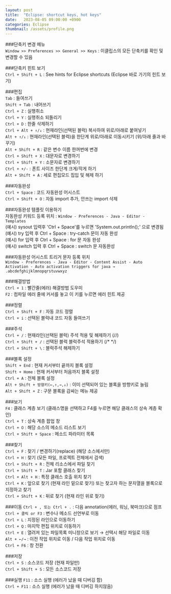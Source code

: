 ```yaml
---
layout: post
title:  "Eclipse: shortcut keys, hot keys"
date:   2023-08-05 09:00:00 +0900
categories: Eclipse
thumbnail: /assets/profile.png
---
```


###단축키 변경 메뉴   
`Window >> Preferences >> General >> Keys` : 이클립스의 모든 단축키를 확인 및 변경할 수 있음    
   
###단축키 힌트 보기   
`Ctrl + Shift + L` : See hints for Eclipse shortcuts (Eclipse 바로 가기의 힌트 보기)   
   
###편집   
`Tab` : 들여쓰기   
`Shift + Tab` : 내어쓰기   
`Ctrl + Z` : 실행취소   
`Ctrl + Y` : 실행취소 되돌리기   
`Ctrl + D` : 한줄 삭제하기   
`Ctrl + Alt + ↑/↓` : 현재라인(선택된 블럭) 복사하여 위로/아래로 붙여넣기   
`Alt + ↑/↓` : 현재라인(선택된 블럭)을 한단계 위로/아래로 이동시키기 (위/아래 줄과 바꾸기)   
`Alt + Shift + R` : 같은 변수 이름 한꺼번에 변경   
`Ctrl + Shift + X` : 대문자로 변경하기   
`Ctrl + Shift + Y` : 소문자로 변경하기   
`Ctrl + +/-` : 폰트 사이즈 한단계 크게/작게 하기   
`Alt + Shift + A` : 세로 편집모드 집입 및 해제 하기   
   
###자동완성   
`Ctrl + Space` : 코드 자동완성 어시스트   
`Ctrl + Shift + O` : 자동 import 추가, 안쓰는 import 삭제   
   
###자동완성 템플릿 이용하기   
자동완성 키워드 등록 위치 : `Window - Preferences - Java - Editor - Templates`   
(예시) sysout 입력후 'Ctrl + Space'를 누르면 'System.out.println();' 으로 변경됨   
(예시) try 입력 후 Ctrl + Space : try-catch 문이 자동 완성   
(예시) for 입력 후 Ctrl + Space : for 문 자동 완성   
(예시) switch 입력 후 Ctrl + Space : switch 문 자동완성   
   
###자동완성 어시스트 트리거 문자 등록 위치   
`Window - Preferences - Java - Editor - Content Assist - Auto Activation - Auto activation triggers for java → .abcdefghijklmnopqrstuvwxyz`   

###해결방법   
`Ctrl + 1` : 빨간줄(에러) 해결방법 도우미  
`F2` : 컴파일 에러 줄에 커서를 놓고 이 키를 누르면 에러 힌트 제공   
   
###정렬   
`Ctrl + Shift + F` : 자동 코드 정렬   
`Ctrl + i` : 선택된 블럭내 코드 자동 들여쓰기   
   
###주석   
`Ctrl + /` : 현재라인(선택된 블럭) 주석 적용 및 해제하기 (//)   
`Ctrl + Shift + /` : 선택된 블럭 블럭주석 적용하기 (/* */)   
`Ctrl + Shift + \` : 블럭주석 해제하기   

###블록 설정   
`Shift + End` : 현재 커서부터 끝까지 블록 설정   
`Shift + Home` : 현재 커서부터 처음까지 블록 설정   
`Ctrl + A` : 전체 블록 설정   
`Alt + Shift + 방향키(←,↑,→,↓)` : 이미 선택되어 있는 블록을 방향키로 늘림   
`Alt + Shift + Z` : 구문 블록을 감싸는 메뉴 제공   
   
###보기   
`F4` : 클래스 계층 보기 (클래스명을 선택하고 F4를 누르면 해당 클래스의 상속 계층 확인)   
`Ctrl + T` : 상속 계층 팝업 창   
`Ctrl + O` : 해당 소스의 메소드 리스트 보기   
`Ctrl + Shift + Space` : 메소드 파라미터 목록   
   
###찾기   
`Ctrl + F` : 찾기 / 변경하기(replace) (해당 소스에서만)   
`Ctrl + H` : 찾기 (모든 파일, 프로젝트 전체에서 검색)   
`Ctrl + Shift + R` : 전체 리소스에서 파일 찾기   
`Ctrl + Shift + T` : Jar 포함 클래스 찾기   
`Ctrl + Alt + H` : 특정 클래스 호출 위치 찾기   
`Ctrl + K` : 앞으로 찾기 (현재 라인 밑으로 찾기) 또는 찾고자 하는 문자열을 블록으로 지정하고 찾기   
`Ctrl + Shift + K` : 뒤로 찾기 (현재 라인 위로 찾기)   
   
###이동
`Ctrl + , 또는 Ctrl + .` : 다음 annotation(에러, 워닝, 북마크)으로 점프   
`Ctrl + 클릭 or F3` : 변수나 메소드 선언부로 이동   
`Ctrl + L` : 지정된 라인으로 이동하기   
`Ctrl + Q` : 마지막 편집 위치로 이동하기   
`Ctrl + E` : 열려져 있는 파일목록 미니창으로 보기 → 선택시 해당 파일로 이동   
`Alt + ←/→` : 이전 작업 위치로 이동 / 다음 작업 위치로 이동   
`Ctrl + F6` : 창 전환   
   
###저장   
`Ctrl + S` : 소스코드 저장 (현재 파일만)   
`Ctrl + Shift + S` : 모든 소스코드 저장   

###실행
`F11` : 소스 실행 (에러가 났을 때 디버깅 함)   
`Ctrl + F11` : 소스 실행 (에러가 났을 때 디버깅 하지않음)   
